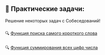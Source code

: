## 📌 Практические задачи:
Решение некоторых задач с Собеседований!
###
🔍 <a href="https://github.com/isaev-iv/practical-tasks/tree/checkMinWord">Функция поиска самого короткого слова</a>
###
🔍 <a href="https://github.com/isaev-iv/practical-tasks/blob/master/sumDigits.js">Функция суммирования всех цифр числа</a>
